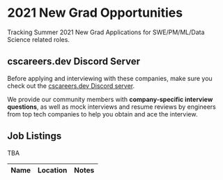 # 2021 New Grad Opportunities

Tracking Summer 2021 New Grad Applications for SWE/PM/ML/Data Science related roles.

## cscareers.dev Discord Server

Before applying and interviewing with these companies, make sure you check out the [cscareers.dev Discord server](https://cscareers.dev/discord).

We provide our community members with **company-specific interview questions**, as well as mock interviews and resume reviews by engineers from top tech companies to help you obtain and ace the interview.

## Job Listings

TBA

| Name  |  Location |  Notes |
|---|---|---|
